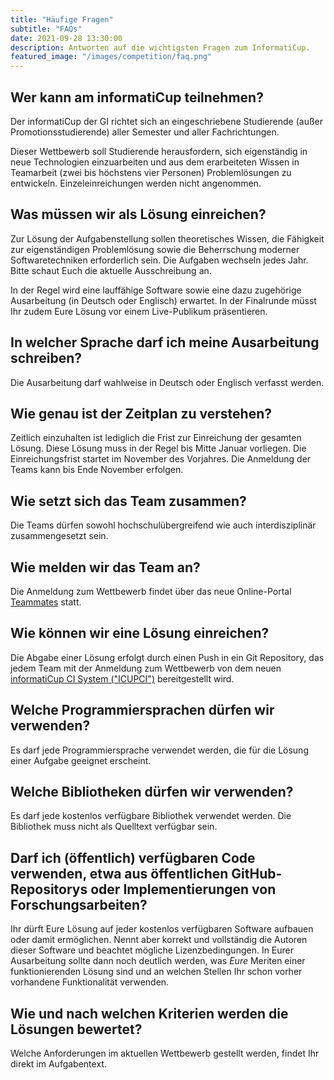 ```yaml
---
title: "Häufige Fragen"
subtitle: "FAQs"
date: 2021-09-28 13:30:00
description: Antworten auf die wichtigsten Fragen zum InformatiCup.
featured_image: "/images/competition/faq.png"
---
```


## Wer kann am informatiCup teilnehmen?

Der informatiCup der GI richtet sich an eingeschriebene Studierende (außer Promotionsstudierende) aller Semester und aller Fachrichtungen.

Dieser Wettbewerb soll Studierende herausfordern, sich eigenständig in neue Technologien einzuarbeiten und aus dem erarbeiteten Wissen in Teamarbeit (zwei bis höchstens vier Personen) Problemlösungen zu entwickeln. Einzeleinreichungen werden nicht angenommen.

## Was müssen wir als Lösung einreichen?

Zur Lösung der Aufgabenstellung sollen theoretisches Wissen, die Fähigkeit zur eigenständigen Problemlösung sowie die Beherrschung moderner Softwaretechniken erforderlich sein. Die Aufgaben wechseln jedes Jahr. Bitte schaut Euch die aktuelle Ausschreibung an.

In der Regel wird eine lauffähige Software sowie eine dazu zugehörige Ausarbeitung (in Deutsch oder Englisch) erwartet. In der Finalrunde müsst Ihr zudem Eure Lösung vor einem Live-Publikum präsentieren.

## In welcher Sprache darf ich meine Ausarbeitung schreiben?

Die Ausarbeitung darf wahlweise in Deutsch oder Englisch verfasst werden.

## Wie genau ist der Zeitplan zu verstehen?

Zeitlich einzuhalten ist lediglich die Frist zur Einreichung der gesamten Lösung. Diese Lösung muss in der Regel bis Mitte Januar vorliegen. Die Einreichungsfrist startet im November des Vorjahres. Die Anmeldung der Teams kann bis Ende November erfolgen.

## Wie setzt sich das Team zusammen?

Die Teams dürfen sowohl hochschulübergreifend wie auch interdisziplinär zusammengesetzt sein.

## Wie melden wir das Team an?

Die Anmeldung zum Wettbewerb findet über das neue Online-Portal [Teammates](https://teams.informaticup.de/) statt.

## Wie können wir eine Lösung einreichen?

Die Abgabe einer Lösung erfolgt durch einen Push in ein Git Repository, das jedem Team mit der Anmeldung zum Wettbewerb von dem neuen [informatiCup CI System ("ICUPCI")](https://github.com/informatiCup/informatiCup2022/blob/main/ICUPCI.md) bereitgestellt wird.

## Welche Programmiersprachen dürfen wir verwenden?

Es darf jede Programmiersprache verwendet werden, die für die Lösung einer Aufgabe geeignet erscheint.

## Welche Bibliotheken dürfen wir verwenden?

Es darf jede kostenlos verfügbare Bibliothek verwendet werden. Die Bibliothek muss nicht als Quelltext verfügbar sein.

## Darf ich (öffentlich) verfügbaren Code verwenden, etwa aus öffentlichen GitHub-Repositorys oder Implementierungen von Forschungsarbeiten?

Ihr dürft Eure Lösung auf jeder kostenlos verfügbaren Software aufbauen oder damit ermöglichen. Nennt aber korrekt und vollständig die Autoren dieser Software und beachtet mögliche Lizenzbedingungen. In Eurer Ausarbeitung sollte dann noch deutlich werden, was _Eure_ Meriten einer funktionierenden Lösung sind und an welchen Stellen Ihr schon vorher vorhandene Funktionalität verwenden.

## Wie und nach welchen Kriterien werden die Lösungen bewertet?

Welche Anforderungen im aktuellen Wettbewerb gestellt werden, findet Ihr direkt im Aufgabentext.

